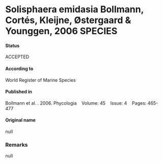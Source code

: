 Solisphaera emidasia Bollmann, Cortés, Kleijne, Østergaard & Younggen, 2006 SPECIES
=======

#### Status
ACCEPTED

#### According to
World Register of Marine Species

#### Published in
Bollmann et al. . 2006. Phycologia    Volume: 45    Issue: 4    Pages: 465-477

#### Original name
null

### Remarks
null